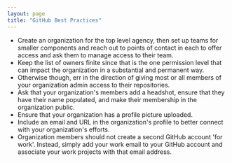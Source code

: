 ```yaml
---
layout: page
title: "GitHub Best Practices"
---
```


* Create an organization for the top level agency, then set up teams for smaller components and reach out to points of contact in each to offer access and ask them to manage access to their team.  
* Keep the list of owners finite since that is the one permission level that can impact the organization in a substantial and permanent way.  
* Otherwise though, err in the direction of giving most or all members of your organization admin access to their repositories.  
* Ask that your organization's members add a headshot, ensure that they have their name populated, and make their membership in the organization public.  
* Ensure that your organization has a profile picture uploaded.  
* Include an email and URL in the organization's profile to better connect with your organization's efforts. 
* Organization members should not create a second GitHub account 'for work'.  Instead, simply add your work email to your GitHub account and associate your work projects with that email address.  
